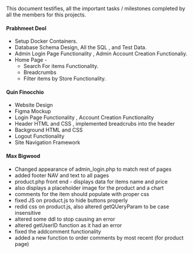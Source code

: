This document testifies, all the important tasks / milestones completed by all the members for this projects.

#### Prabhmeet Deol

- Setup Docker Containers.
- Database Schema Design, All the SQL , and Test Data.
- Admin Login Page Functionality , Admin Account Creation Functionaliy.
- Home Page - 
  - Search For items Functionality.
  - Breadcrumbs
  - Filter items by Store Functionality.

#### Quin Finocchio

- Website Design
- Figma Mockup
- Login Page Functionality , Account Creation Functionality
- Header HTML and CSS , implemented breadcrubs into the header
- Background HTML and CSS
- Logout Functionality
- Site Navigation Framework


#### Max Bigwood
- Changed appearance of admin_login.php to match rest of pages
- added footer NAV and text to all pages 
- product.php front end - displays data for items name and price
- also displays a placeholder image for the product and a chart
- comments for the item should populate with proper css
- fixed JS on product.js to hide buttons properly 
- redid css on product.js, also altered getQUeryParam to be case insensitive
- altered some ddl to stop causing an error
- altered getUserID function as it had an error 
- fixed the addcomment functionality  
- added a new function to order comments by most recent (for product page) 
